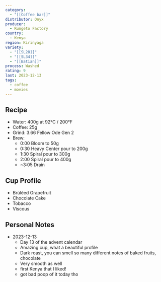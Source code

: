 ```yaml
---
category:
  - "[[Coffee bar]]"
distributor: Onyx
producer:
  - Rungeto Factory
country:
  - Kenya
region: Kirinyaga
variety:
  - "[[SL28]]"
  - "[[SL34]]"
  - "[[Batian]]"
process: Washed
rating: 9
last: 2023-12-13
tags:
  - coffee
  - movies
---
```

## Recipe

- Water: 400g at 92°C / 200°F
- Coffee: 25g
- Grind: 3.66 Fellow Ode Gen 2
- Brew:
	- 0:00 Bloom to 50g
	- 0:30 Heavy Center pour to 200g
	- 1:30 Spiral pour to 300g
	- 2:00 Spiral pour to 400g
	- ~3:05 Drain

## Cup Profile

- Brúléed Grapefruit
- Chocolate Cake
- Tobacco
- Viscous

## Personal Notes

- 2023-12-13
	- Day 13 of the advent calendar
	- Amazing cup, what a beautiful profile
	- Dark roast, you can smell so many different notes of baked fruits, chocolate
	- Very smooth as well
	- first Kenya that I liked!
	- got bad poop of it today tho